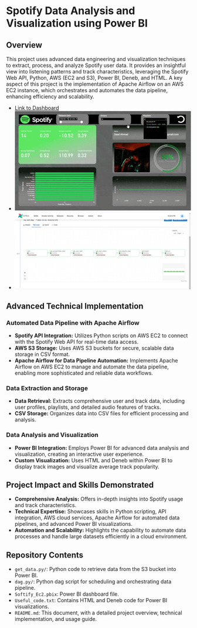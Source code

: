 # Spotify Data Analysis and Visualization using Power BI

## Overview
This project uses advanced data engineering and visualization techniques to extract, process, and analyze Spotify user data. It provides an insightful view into listening patterns and track characteristics, leveraging the Spotify Web API, Python, AWS (EC2 and S3), Power BI, Deneb, and HTML. A key aspect of this project is the implementation of Apache Airflow on an AWS EC2 instance, which orchestrates and automates the data pipeline, enhancing efficiency and scalability.
- [Link to Dashboard](https://app.powerbi.com/reportEmbed?reportId=8fe7f296-f66c-4e4b-a423-d686a53feeb9&autoAuth=true&embeddedDemo=true)
- ![Dashboard Preview](https://github.com/saad415/Spotify/blob/main/gif.gif)
- ![Dashboard Preview](https://github.com/saad415/Spotify/blob/main/dag_picture.png)

## Advanced Technical Implementation

### Automated Data Pipeline with Apache Airflow
- **Spotify API Integration:** Utilizes Python scripts on AWS EC2 to connect with the Spotify Web API for real-time data access.
- **AWS S3 Storage:** Uses AWS S3 buckets for secure, scalable data storage in CSV format.
- **Apache Airflow for Data Pipeline Automation:** Implements Apache Airflow on AWS EC2 to manage and automate the data pipeline, enabling more sophisticated and reliable data workflows.

### Data Extraction and Storage
- **Data Retrieval:** Extracts comprehensive user and track data, including user profiles, playlists, and detailed audio features of tracks.
- **CSV Storage:** Organizes data into CSV files for efficient processing and analysis.

### Data Analysis and Visualization
- **Power BI Integration:** Employs Power BI for advanced data analysis and visualization, creating an interactive user experience.
- **Custom Visualization:** Uses HTML and Deneb within Power BI to display track images and visualize average track popularity.

## Project Impact and Skills Demonstrated
- **Comprehensive Analysis:** Offers in-depth insights into Spotify usage and track characteristics.
- **Technical Expertise:** Showcases skills in Python scripting, API integration, AWS cloud services, Apache Airflow for automated data pipelines, and advanced Power BI visualizations.
- **Automation and Scalability:** Highlights the capability to automate data processes and handle large datasets efficiently in a cloud environment.

## Repository Contents
- `get_data.py/`: Python code to retrieve data from the S3 bucket into Power BI.
- `dag.py/`: Python dag script for scheduling and orchestrating data pipeline.
- `Softify_Ec2.pbix`: Power BI dashboard file.
- `Useful_code.txt`: Contains HTML and Deneb code for Power BI visualizations.
- `README.md`: This document, with a detailed project overview, technical implementation, and usage guide.
